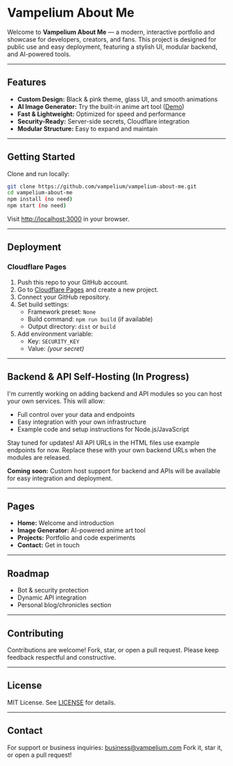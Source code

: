 
# Vampelium About Me



Welcome to **Vampelium About Me** — a modern, interactive portfolio and showcase for developers, creators, and fans. This project is designed for public use and easy deployment, featuring a stylish UI, modular backend, and AI-powered tools.

---

## Features

- **Custom Design:** Black & pink theme, glass UI, and smooth animations
- **AI Image Generator:** Try the built-in anime art tool ([Demo](https://vampelium.com/image-generator))
- **Fast & Lightweight:** Optimized for speed and performance
- **Security-Ready:** Server-side secrets, Cloudflare integration
- **Modular Structure:** Easy to expand and maintain

---

## Getting Started

Clone and run locally:

```bash
git clone https://github.com/vampelium/vampelium-about-me.git
cd vampelium-about-me
npm install (no need)
npm start (no need)
```

Visit [http://localhost:3000](http://localhost:3000) in your browser.

---


## Deployment

### Cloudflare Pages

1. Push this repo to your GitHub account.
2. Go to [Cloudflare Pages](https://pages.cloudflare.com/) and create a new project.
3. Connect your GitHub repository.
4. Set build settings:
   - Framework preset: `None`
   - Build command: `npm run build` (if available)
   - Output directory: `dist` or `build`
5. Add environment variable:
   - Key: `SECURITY_KEY`
   - Value: *(your secret)*

---


## Backend & API Self-Hosting (In Progress)

I'm currently working on adding backend and API modules so you can host your own services. This will allow:

- Full control over your data and endpoints
- Easy integration with your own infrastructure
- Example code and setup instructions for Node.js/JavaScript

Stay tuned for updates! All API URLs in the HTML files use example endpoints for now. Replace these with your own backend URLs when the modules are released.

**Coming soon:** Custom host support for backend and APIs will be available for easy integration and deployment.

---

## Pages

- **Home:** Welcome and introduction
- **Image Generator:** AI-powered anime art tool
- **Projects:** Portfolio and code experiments
- **Contact:** Get in touch

---

## Roadmap

- Bot & security protection
- Dynamic API integration
- Personal blog/chronicles section

---

## Contributing

Contributions are welcome! Fork, star, or open a pull request. Please keep feedback respectful and constructive.

---

## License

MIT License. See [LICENSE](LICENSE) for details.

---

## Contact

For support or business inquiries: [business@vampelium.com](mailto:business@vampelium.com)
Fork it, star it, or open a pull request!  
